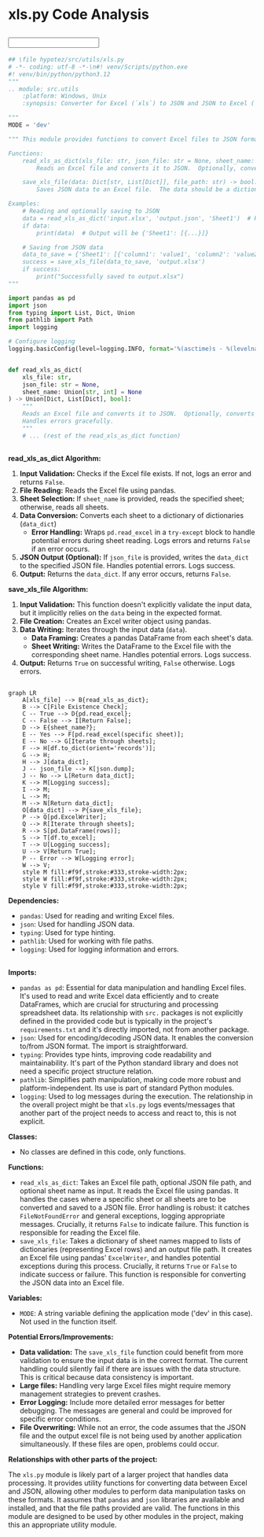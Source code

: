 # xls.py Code Analysis

## <input code>

```python
## \file hypotez/src/utils/xls.py
# -*- coding: utf-8 -*-\n#! venv/Scripts/python.exe
#! venv/bin/python/python3.12
"""
.. module: src.utils 
	:platform: Windows, Unix
	:synopsis: Converter for Excel (`xls`) to JSON and JSON to Excel (`xls`)

"""
MODE = 'dev'

""" This module provides functions to convert Excel files to JSON format, handle multiple sheets, and save JSON data back to Excel files.

Functions:
    read_xls_as_dict(xls_file: str, json_file: str = None, sheet_name: Union[str, int] = None) -> Union[Dict, List[Dict], bool]:
        Reads an Excel file and converts it to JSON.  Optionally, converts a specific sheet and saves the result to a JSON file.  Handles errors gracefully.

    save_xls_file(data: Dict[str, List[Dict]], file_path: str) -> bool:
        Saves JSON data to an Excel file.  The data should be a dictionary where keys are sheet names and values are lists of dictionaries representing rows. Handles errors gracefully.

Examples:
    # Reading and optionally saving to JSON
    data = read_xls_as_dict('input.xlsx', 'output.json', 'Sheet1')  # Reads sheet named 'Sheet1'
    if data:
        print(data)  # Output will be {'Sheet1': [{...}]}

    # Saving from JSON data
    data_to_save = {'Sheet1': [{'column1': 'value1', 'column2': 'value2'}]}
    success = save_xls_file(data_to_save, 'output.xlsx')
    if success:
        print("Successfully saved to output.xlsx")
"""

import pandas as pd
import json
from typing import List, Dict, Union
from pathlib import Path
import logging

# Configure logging
logging.basicConfig(level=logging.INFO, format='%(asctime)s - %(levelname)s - %(message)s')


def read_xls_as_dict(
    xls_file: str,
    json_file: str = None,
    sheet_name: Union[str, int] = None
) -> Union[Dict, List[Dict], bool]:
    """
    Reads an Excel file and converts it to JSON.  Optionally, converts a specific sheet and saves the result to a JSON file.
    Handles errors gracefully.
    """
    # ... (rest of the read_xls_as_dict function)
```

## <algorithm>

**read_xls_as_dict Algorithm:**

1. **Input Validation:** Checks if the Excel file exists. If not, logs an error and returns `False`.
2. **File Reading:** Reads the Excel file using pandas.
3. **Sheet Selection:** If `sheet_name` is provided, reads the specified sheet; otherwise, reads all sheets.
4. **Data Conversion:** Converts each sheet to a dictionary of dictionaries (`data_dict`)
   - **Error Handling:** Wraps `pd.read_excel` in a `try-except` block to handle potential errors during sheet reading. Logs errors and returns `False` if an error occurs.
5. **JSON Output (Optional):** If `json_file` is provided, writes the `data_dict` to the specified JSON file.  Handles potential errors.  Logs success.
6. **Output:** Returns the `data_dict`. If any error occurs, returns `False`.

**save_xls_file Algorithm:**

1. **Input Validation:** This function doesn't explicitly validate the input data, but it implicitly relies on the `data` being in the expected format.
2. **File Creation:** Creates an Excel writer object using pandas.
3. **Data Writing:** Iterates through the input data (`data`).
   - **Data Framing:** Creates a pandas DataFrame from each sheet's data.
   - **Sheet Writing:** Writes the DataFrame to the Excel file with the corresponding sheet name. Handles potential errors. Logs success.
4. **Output:** Returns `True` on successful writing, `False` otherwise. Logs errors.



## <mermaid>

```mermaid
graph LR
    A[xls_file] --> B{read_xls_as_dict};
    B --> C[File Existence Check];
    C -- True --> D{pd.read_excel};
    C -- False --> I[Return False];
    D --> E{sheet_name?};
    E -- Yes --> F[pd.read_excel(specific sheet)];
    E -- No --> G[Iterate through sheets];
    F --> H[df.to_dict(orient='records')];
    G --> H;
    H --> J[data_dict];
    J -- json_file --> K[json.dump];
    J -- No --> L[Return data_dict];
    K --> M[Logging success];
    I --> M;
    L --> M;
    M --> N[Return data_dict];
    O[data_dict] --> P{save_xls_file};
    P --> Q[pd.ExcelWriter];
    Q --> R[Iterate through sheets];
    R --> S[pd.DataFrame(rows)];
    S --> T[df.to_excel];
    T --> U[Logging success];
    U --> V[Return True];
    P -- Error --> W[Logging error];
    W --> V;
    style M fill:#f9f,stroke:#333,stroke-width:2px;
    style W fill:#f9f,stroke:#333,stroke-width:2px;
    style V fill:#f9f,stroke:#333,stroke-width:2px;
```

**Dependencies:**

- `pandas`: Used for reading and writing Excel files.
- `json`: Used for handling JSON data.
- `typing`: Used for type hinting.
- `pathlib`: Used for working with file paths.
- `logging`: Used for logging information and errors.

## <explanation>

**Imports:**

- `pandas as pd`: Essential for data manipulation and handling Excel files. It's used to read and write Excel data efficiently and to create DataFrames, which are crucial for structuring and processing spreadsheet data. Its relationship with `src.` packages is not explicitly defined in the provided code but is typically in the project's `requirements.txt` and it's directly imported, not from another package.
- `json`: Used for encoding/decoding JSON data. It enables the conversion to/from JSON format. The import is straightforward.
- `typing`: Provides type hints, improving code readability and maintainability. It's part of the Python standard library and does not need a specific project structure relation.
- `pathlib`: Simplifies path manipulation, making code more robust and platform-independent.  Its use is part of standard Python modules.
- `logging`: Used to log messages during the execution.  The relationship in the overall project might be that `xls.py` logs events/messages that another part of the project needs to access and react to, this is not explicit.

**Classes:**

- No classes are defined in this code, only functions.

**Functions:**

- `read_xls_as_dict`: Takes an Excel file path, optional JSON file path, and optional sheet name as input. It reads the Excel file using pandas.  It handles the cases where a specific sheet or all sheets are to be converted and saved to a JSON file.  Error handling is robust: it catches `FileNotFoundError` and general exceptions, logging appropriate messages. Crucially, it returns `False` to indicate failure.  This function is responsible for reading the Excel file.
- `save_xls_file`: Takes a dictionary of sheet names mapped to lists of dictionaries (representing Excel rows) and an output file path. It creates an Excel file using pandas' `ExcelWriter`, and handles potential exceptions during this process.  Crucially, it returns `True` or `False` to indicate success or failure.  This function is responsible for converting the JSON data into an Excel file.


**Variables:**

- `MODE`: A string variable defining the application mode ('dev' in this case). Not used in the function itself.


**Potential Errors/Improvements:**

- **Data validation:** The `save_xls_file` function could benefit from more validation to ensure the input data is in the correct format. The current handling could silently fail if there are issues with the data structure.  This is critical because data consistency is important.
- **Large files:** Handling very large Excel files might require memory management strategies to prevent crashes.
- **Error Logging:** Include more detailed error messages for better debugging.  The messages are general and could be improved for specific error conditions.
- **File Overwriting:** While not an error, the code assumes that the JSON file and the output excel file is not being used by another application simultaneously.  If these files are open, problems could occur.

**Relationships with other parts of the project:**

The `xls.py` module is likely part of a larger project that handles data processing.  It provides utility functions for converting data between Excel and JSON, allowing other modules to perform data manipulation tasks on these formats.  It assumes that `pandas` and `json` libraries are available and installed, and that the file paths provided are valid.  The functions in this module are designed to be used by other modules in the project, making this an appropriate utility module.